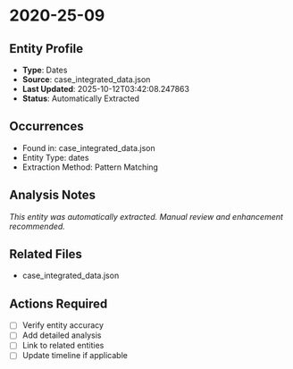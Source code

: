 # 2020-25-09

## Entity Profile
- **Type**: Dates
- **Source**: case_integrated_data.json
- **Last Updated**: 2025-10-12T03:42:08.247863
- **Status**: Automatically Extracted

## Occurrences
- Found in: case_integrated_data.json
- Entity Type: dates
- Extraction Method: Pattern Matching

## Analysis Notes
*This entity was automatically extracted. Manual review and enhancement recommended.*

## Related Files
- case_integrated_data.json

## Actions Required
- [ ] Verify entity accuracy
- [ ] Add detailed analysis
- [ ] Link to related entities
- [ ] Update timeline if applicable
